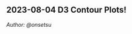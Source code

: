 ## 2023-08-04 D3 Contour Plots!
*Author: @onsetsu*

<script>
  // additions per version
  
  let chart = await lively.create("d3-grid-contours")
  chart.style.width = "600px"
  chart.style.height = "500px"
  await chart.loaded
  

  
  chart.config({
    labelX: 'x',
    labelY: 'y',
  })
  debugger
  let data = chart.generateNoiseData(300, 300)
  chart.setData(data);

  // chart.style.height = chart.get("svg").getBBox().height + "px";
  

  (<div style='border: 1px solid red;'>{chart}</div>);
</script>

